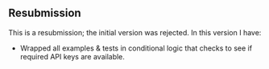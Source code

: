 ## Resubmission

This is a resubmission; the initial version was rejected. In this version I have:

* Wrapped all examples & tests in conditional logic that checks to see if required API keys are available.
